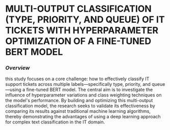 <h1>MULTI-OUTPUT CLASSIFICATION (TYPE, PRIORITY, AND QUEUE) OF IT TICKETS WITH HYPERPARAMETER OPTIMIZATION OF A FINE-TUNED BERT MODEL</h1>
<h3><i>Overview</i></h3>
<p>this study focuses on a core challenge: how to effectively classify IT support tickets across multiple labels—specifically type, priority, and queue—using a fine-tuned BERT model. The central aim is to investigate the influence of hyperparameter variations and class weighting techniques on the model's performance. By building and optimizing this multi-output classification model, the research seeks to validate its effectiveness by comparing its results against traditional machine learning algorithms, thereby demonstrating the advantages of using a deep learning approach for complex text classification in the IT domain.</p>
